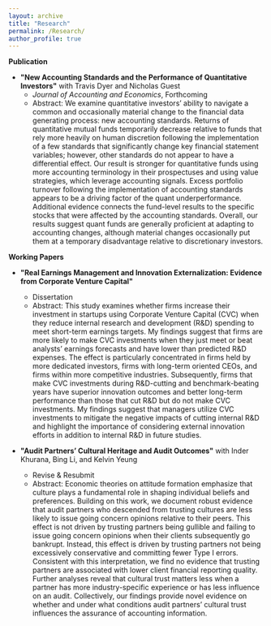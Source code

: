 ```yaml
---
layout: archive
title: "Research"
permalink: /Research/
author_profile: true
---
```


**Publication**

* **"New Accounting Standards and the Performance of Quantitative Investors"** with Travis Dyer and Nicholas Guest
  * <em>Journal of Accounting and Economics</em>, Forthcoming
  * Abstract: We examine quantitative investors’ ability to navigate a common and occasionally material change to the financial data generating process: new accounting standards. Returns of quantitative mutual funds temporarily decrease relative to funds that rely more heavily on human discretion following the implementation of a few standards that significantly change key financial statement variables; however, other standards do not appear to have a differential effect. Our result is stronger for quantitative funds using more accounting terminology in their prospectuses and using value strategies, which leverage accounting signals. Excess portfolio turnover following the implementation of accounting standards appears to be a driving factor of the quant underperformance. Additional evidence connects the fund-level results to the specific stocks that were affected by the accounting standards. Overall, our results suggest quant funds are generally proficient at adapting to accounting changes, although material changes occasionally put them at a temporary disadvantage relative to discretionary investors.

**Working Papers**

* **"Real Earnings Management and Innovation Externalization: Evidence from Corporate Venture Capital"** 
  *  Dissertation
  *  Abstract: This study examines whether firms increase their investment in startups using Corporate Venture Capital (CVC) when they reduce internal research and development (R&D) spending to meet short-term earnings targets. My findings suggest that firms are more likely to make CVC investments when they just meet or beat analysts’ earnings forecasts and have lower than predicted R&D expenses. The effect is particularly concentrated in firms held by more dedicated investors, firms with long-term oriented CEOs, and firms within more competitive industries. Subsequently, firms that make CVC investments during R&D-cutting and benchmark-beating years have superior innovation outcomes and better long-term performance than those that cut R&D but do not make CVC investments. My findings suggest that managers utilize CVC investments to mitigate the negative impacts of cutting internal R&D and highlight the importance of considering external innovation efforts in addition to internal R&D in future studies. 
    
* **"Audit Partners’ Cultural Heritage and Audit Outcomes"** with Inder Khurana, Bing Li, and Kelvin Yeung
  * Revise & Resubmit
  * Abstract: Economic theories on attitude formation emphasize that culture plays a fundamental role in shaping individual beliefs and preferences. Building on this work, we document robust evidence that audit partners who descended from trusting cultures are less likely to issue going concern opinions relative to their peers. This effect is not driven by trusting partners being gullible and failing to issue going concern opinions when their clients subsequently go bankrupt. Instead, this effect is driven by trusting partners not being excessively conservative and committing fewer Type I errors. Consistent with this interpretation, we find no evidence that trusting partners are associated with lower client financial reporting quality. Further analyses reveal that cultural trust matters less when a partner has more industry-specific experience or has less influence on an audit. Collectively, our findings provide novel evidence on whether and under what conditions audit partners’ cultural trust influences the assurance of accounting information.
